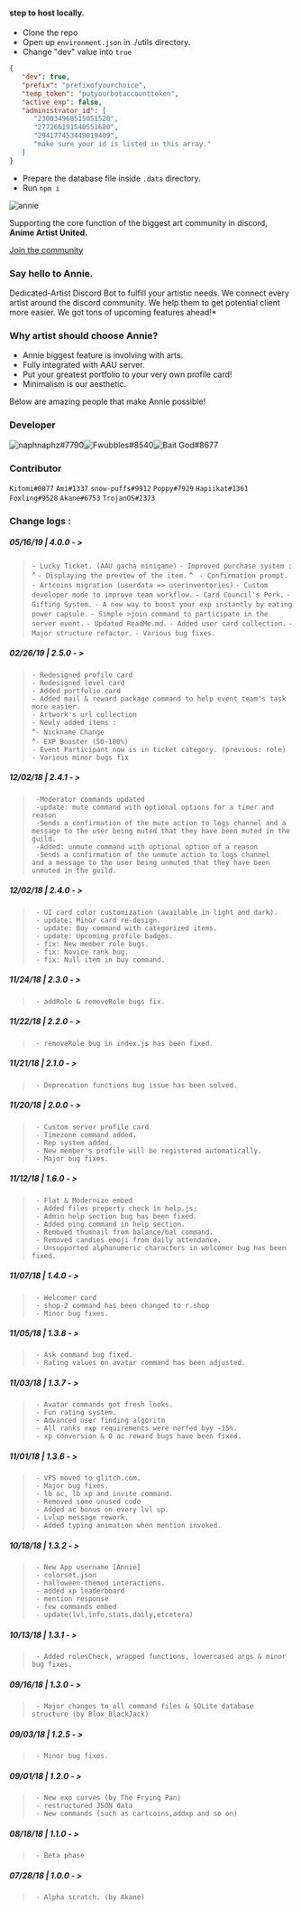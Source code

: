 
#### step to  host locally.
- Clone the repo
- Open up `environment.json` in ./utils directory.
- Change "dev" value into `true`
```json
{
   "dev": true,
   "prefix": "prefixofyourchoice",
   "temp_token": "putyourbotaccounttoken",
   "active_exp": false,
   "administrator_id": [
      "230034968515051520",
      "277266191540551680",
      "294177453449019409",
      "make sure your id is listed in this array."
   ]
}
```
- Prepare the database file inside `.data` directory.
- Run `npm i`


![annie](https://cdn.discordapp.com/avatars/501461775821176832/a664dd297ef1fab61110ad307f2943ea.png?size=256)

Supporting the core function of the biggest art community in discord,
 **Anime Artist United.**

 [Join the community](https://discord.gg/Tjsck8F)

### Say hello to Annie.
Dedicated-Artist Discord Bot to fulfill your artistic needs.
We connect every artist around the discord community. 
We help them to get potential client more easier.
We got tons of upcoming features ahead!*

### Why artist should choose Annie?
- Annie biggest feature is involving with arts.
- Fully integrated with AAU server.
- Put your greatest portfolio to your very own profile card!
- Minimalism is our aesthetic.



 
Below are amazing people that make Annie possible!

### **Developer** 
![naphnaphz#7790][naph]![Fwubbles#8540][fwub]![Bait God#8677][pan]


[fwub]: https://cdn.discordapp.com/avatars/294177453449019409/3bba4d772e1e5819876eab806fa40e00.png?size=64
[naph]: https://cdn.discordapp.com/avatars/230034968515051520/cba2e556474438aa8ec2832292804f84.png?size=64
[pan]: https://cdn.discordapp.com/avatars/277266191540551680/d8c76120788366540552d977122a862d.png?size=64



### **Contributor**

`Kitomi#0077` 
`Ami#1337`
`snow-puffs#9912`
`Poppy#7929`
`Hapiikat#1361`
`Foxling#9528`
`Akane#6753`
`TrojanOS#2373`
	 
### **Change logs** :
##### **05/16/19 | 4.0.0 - >**
   >` - Lucky Ticket. (AAU gacha minigame) `
   >` - Improved purchase system : `
         ^ ` - Displaying the preview of the item. `
         ^ ` - Confirmation prompt.`
   >` - Artcoins migration (userdata => userinventories) `
   >` - Custom developer mode to improve team workflow. `
   >` - Card Council's Perk. `
   >` - Gifting System. `
   >` - A new way to boost your exp instantly by eating power capsule. `
   >` - Simple >join command to participate in the server event. `
   >` - Updated ReadMe.md. `
   >` - Added user card collection. `
   >` - Major structure refactor. `
   >` - Various bug fixes. `



##### **02/26/19 | 2.5.0 - >** 

   >` - Redesigned profile card  `   
   >` - Redesigned level card  `  
   >` - Added portfolio card  `  
   >` - Added mail & reward package command to help event team's task more easier.  `     
   >` - Artwork's url collection  `    
   >` - Newly added items :  `    
   			 ^` - Nickname Change  `  
   			 ^` - EXP Booster (50-100%)  `    
   >` - Event Participant now is in ticket category. (previous: role)  `    			
   >` - Various minor bugs fix  `    

##### **12/02/18 | 2.4.1 - >** 

   >` -Moderator commands updated`  
   >` -update: mute command with optional options for a timer and reason`  
   >` -Sends a confirmation of the mute action to logs channel and a message to the user being muted that they have been muted in the guild.`  
   >` -Added: unmute command with optional option of a reason`  
   >` -Sends a confirmation of the unmute action to logs channel     and a message to the user being unmuted that they have been    unmuted in the guild.`  
	
##### **12/02/18 | 2.4.0 - >** 

   >` - UI card color customization (available in light and dark).`  
   >` - update: Minor card re-design.`  
   >` - update: Buy command with categorized items.`  
   >` - update: Upcoming profile badges.`  
   >` - fix: New member role bugs.`  
   >` - fix: Novice rank bug.`  
   >` - fix: Null item in buy command.`  

##### **11/24/18 | 2.3.0 - >** 

   >` - addRole & removeRole bugs fix.`
   
##### **11/22/18 | 2.2.0 - >** 

   >` - removeRole bug in index.js has been fixed.`
  
##### **11/21/18 | 2.1.0 - >** 

   >` - Deprecation functions bug issue has been solved.`
  
##### **11/20/18 | 2.0.0 - >** 

   >` - Custom server profile card`  
   >` - Timezone command added.`  
   >` - Rep system added.`  
   >` - New member's profile will be registered automatically.`  
   >` - Major bug fixes.`

##### **11/12/18 | 1.6.0 - >**

   >` - Flat & Modernize embed`  
   >` - Added files property check in help.js;`  
   >` - Admin help section bug has been fixed.`  
   >` - Added ping command in help section.`  
   >` - Removed thumnail from balance/bal command.`  
   >` - Removed candies emoji from daily attendance.`  
   >` - Unsupported alphanumeric characters in welcomer bug has been fixed.`

##### **11/07/18 | 1.4.0 - >**

   >` - Welcomer card`  
   >` - shop-2 command has been changed to r.shop`  
   >` - Minor bug fixes.`  

##### **11/05/18 | 1.3.8 - >** 

   >` - Ask command bug fixed.`  
   >` - Rating values on avatar command has been adjusted.`

##### **11/03/18 | 1.3.7 - >** 

   >` - Avatar commands got fresh looks.`  
   >` - Fun rating system.`  
   >` - Advanced user finding algoritm`  
   >` - All ranks exp requirements were nerfed byy -15%.`  
   >` - xp conversion & 0 ac reward bugs have been fixed.`

##### **11/01/18 | 1.3.6 - >** 

   >` - VPS moved to glitch.com.`  
   >` - Major bug fixes.`  
   >` - lb ac, lb xp and invite command.`  
   >` - Removed some unused code`  
   >` - Added ac bonus on every lvl up.`  
   >` - Lvlup message rework.`  
   >` - Added typing animation when mention invoked.`

##### **10/18/18 | 1.3.2 - >**

   >` - New App username [Annie]`  
   >` - colorset.json`  
   >` - halloween-themed interactions.`  
   >` - added xp leaderboard`  
   >` - mention response`  
   >` - few commands embed`  
   >` - update(lvl,info,stats,daily,etcetera)`  
   
##### **10/13/18 | 1.3.1 -** > 

   >` - Added rolesCheck, wrapped functions, lowercased args & minor bug fixes.`

##### **09/16/18 | 1.3.0 - >**

   >` - Major changes to all command files & SQLite database structure (by Blox_BlackJack)`

##### **09/03/18 | 1.2.5 - >**

   >` - Minor bug fixes.`

##### **09/01/18 | 1.2.0 - >** 

   >` - New exp curves (by The Frying Pan)`  
   >` - restructured JSON data`  
   >` - New commands (such as cartcoins,addxp and so on)`  

##### **08/18/18 | 1.1.0 - >**

   >` - Beta phase`

##### **07/28/18 | 1.0.0 - >**

   >` - Alpha scratch. (by Akane)`
